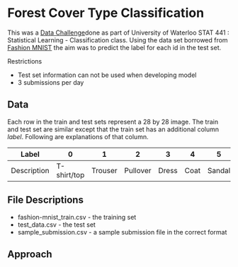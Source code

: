 # Forest Cover Type Classification

This was a [Data Challenge](https://www.kaggle.com/c/fall-2018-stat-441841-data-challenge-1)done as part of University of Waterloo STAT 441 : Statistical Learning - Classification class. Using the data set borrowed from [Fashion MNIST](https://www.kaggle.com/zalando-research/fashionmnist/data) the aim was to predict the label for each id in the test set.

Restrictions
* Test set information can not be used when developing model
* 3 submissions per day

## Data
Each row in the train and test sets represent a 28 by 28 image.
The train and test set are similar except that the train set has an additional column *label*. Following are explanations of that column.

Label | 0 | 1 | 2 | 3 | 4 | 5 | 6 | 7 | 8 | 9 
--- | --- | --- | --- |--- |--- |--- |--- |--- |--- |--- 
Description | T-shirt/top | Trouser | Pullover | Dress | Coat | Sandal | Shirt | Sneaker | Bag | Ankle boot 

## File Descriptions
* fashion-mnist_train.csv - the training set
* test_data.csv - the test set
* sample_submission.csv - a sample submission file in the correct format

## Approach
